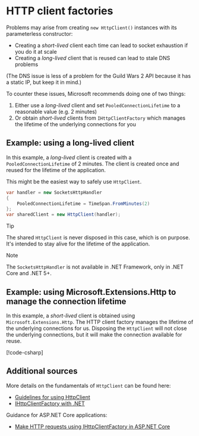 # HTTP client factories

Problems may arise from creating `new HttpClient()` instances with its parameterless constructor:

- Creating a _short-lived_ client each time can lead to socket exhaustion if you do it at scale
- Creating a _long-lived_ client that is reused can lead to stale DNS problems

(The DNS issue is less of a problem for the Guild Wars 2 API because it has a static IP, but keep it in mind.)

To counter these issues, Microsoft recommends doing one of two things:

1. Either use a _long-lived_ client and set `PooledConnectionLifetime` to a reasonable value (e.g. 2 minutes)
2. Or obtain _short-lived_ clients from `IHttpClientFactory` which manages the lifetime of the underlying connections for you

## Example: using a long-lived client

In this example, a _long-lived_ client is created with a `PooledConnectionLifetime` of 2 minutes. The client is created once and reused for the lifetime of the application.

This might be the easiest way to safely use `HttpClient`.

``` csharp
var handler = new SocketsHttpHandler
{
    PooledConnectionLifetime = TimeSpan.FromMinutes(2)
};
var sharedClient = new HttpClient(handler);
```

> [!TIP]
> The shared `HttpClient` is never disposed in this case, which is on purpose. It's intended to stay alive for the lifetime of the application.

> [!NOTE]
> The `SocketsHttpHandler` is not available in .NET Framework, only in .NET Core and .NET 5+.

## Example: using Microsoft.Extensions.Http to manage the connection lifetime

In this example, a _short-lived_ client is obtained using `Microsoft.Extensions.Http`. The HTTP client factory manages the lifetime of the underlying connections for us. Disposing the `HttpClient` will not close the underlying connections, but it will make the connection available for reuse.

[!code-csharp[](../../samples/HttpClientFactoryUsage/Program.cs)]

## Additional sources

More details on the fundamentals of `HttpClient` can be found here:

- [Guidelines for using HttpClient](https://learn.microsoft.com/en-us/dotnet/fundamentals/networking/http/httpclient-guidelines)
- [IHttpClientFactory with .NET](https://learn.microsoft.com/en-us/dotnet/core/extensions/httpclient-factory)

Guidance for ASP.NET Core applications:

- [Make HTTP requests using IHttpClientFactory in ASP.NET Core](https://learn.microsoft.com/en-us/aspnet/core/fundamentals/http-requests)
